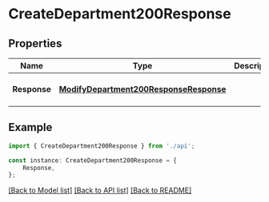 # CreateDepartment200Response


## Properties

Name | Type | Description | Notes
------------ | ------------- | ------------- | -------------
**Response** | [**ModifyDepartment200ResponseResponse**](ModifyDepartment200ResponseResponse.md) |  | [optional] [default to undefined]

## Example

```typescript
import { CreateDepartment200Response } from './api';

const instance: CreateDepartment200Response = {
    Response,
};
```

[[Back to Model list]](../README.md#documentation-for-models) [[Back to API list]](../README.md#documentation-for-api-endpoints) [[Back to README]](../README.md)
